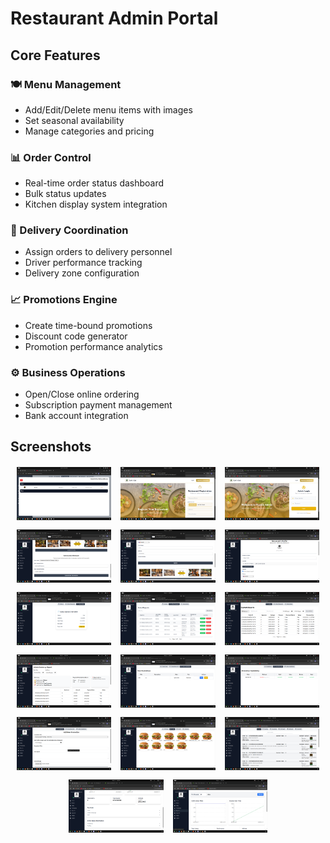 # Restaurant Admin Portal


## Core Features

### 🍽️ Menu Management
- Add/Edit/Delete menu items with images
- Set seasonal availability
- Manage categories and pricing

### 📊 Order Control
- Real-time order status dashboard
- Bulk status updates
- Kitchen display system integration

### 🚀 Delivery Coordination
- Assign orders to delivery personnel
- Driver performance tracking
- Delivery zone configuration

### 📈 Promotions Engine
- Create time-bound promotions
- Discount code generator
- Promotion performance analytics

### ⚙️ Business Operations
- Open/Close online ordering
- Subscription payment management
- Bank account integration

## Screenshots

<div style="display: flex; flex-wrap: wrap; gap: 15px; justify-content: center; margin: 20px 0;">

  <!-- Management Screens -->
  <img src="/public/1.png" width="30%" alt="Admin Dashboard" />
  <img src="/public/2.png" width="30%" alt="Menu Editor" />
  <img src="/public/3.png" width="30%" alt="Order Queue" />
  
  <!-- Order Flow -->
  <img src="/public/4.png" width="30%" alt="Order Details" />
  <img src="/public/5.png" width="30%" alt="Delivery Assignment" />
  <img src="/public/6.png" width="30%" alt="Driver Management" />
  
  <!-- Financials -->
  <img src="/public/7.png" width="30%" alt="Promotion Creator" />
  <img src="/public/8.png" width="30%" alt="Sales Reports" />
  <img src="/public/9.png" width="30%" alt="Refund Processing" />
  
  <!-- Settings -->
  <img src="/public/10.png" width="30%" alt="Business Hours" />
  <img src="/public/11.png" width="30%" alt="Payment Settings" />
  <img src="/public/12.png" width="30%" alt="Subscription Management" />
  
  <!-- Analytics -->
  <img src="/public/13.png" width="30%" alt="Revenue Dashboard" />
  <img src="/public/14.png" width="30%" alt="Customer Insights" />
  <img src="/public/15.png" width="30%" alt="Inventory Reports" />
  
  <!-- Remaining Images -->
  <img src="/public/16.png" width="30%" alt="Staff Management" />
  <img src="/public/17.png" width="30%" alt="Notification Center" />

</div>
